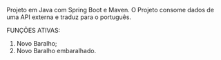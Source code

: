Projeto em Java com Spring Boot e Maven.
O Projeto consome dados de uma API externa e traduz para o português.

FUNÇÕES ATIVAS:
1) Novo Baralho;
2) Novo Baralho embaralhado.